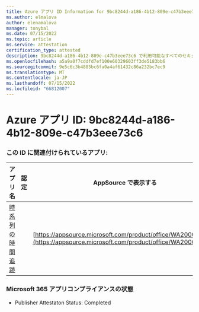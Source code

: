 ```yaml
---
title: Azure アプリ ID Information for 9bc8244d-a186-4b12-809e-c47b3eee73c6
ms.author: elmalova
author: elenamalova
manager: tonybal
ms.date: 07/15/2022
ms.topic: article
ms.service: attestation
certification_type: attested
description: 9bc8244d-a186-4b12-809e-c47b3eee73c6 で利用可能なすべてのセキュリティとコンプライアンス情報。
ms.openlocfilehash: a5a9a0f7cddfd7ef100e60329603ff3de5183bb6
ms.sourcegitcommit: 9e5c6c3b4885bc6fa0a4af61432c86a232bc7ec9
ms.translationtype: MT
ms.contentlocale: ja-JP
ms.lasthandoff: 07/15/2022
ms.locfileid: "66812007"
---
```

# <a name="azure-app-id-9bc8244d-a186-4b12-809e-c47b3eee73c6"></a>Azure アプリ ID: 9bc8244d-a186-4b12-809e-c47b3eee73c6


### <a name="apps-associated-with-this-id"></a>この ID に関連付けられているアプリ:
| **アプリ名** | **認定** | **AppSource で表示する** |
|--------------|---------------|-----------------------|
| [時系列の時間追跡](../forward/WA200003095.md) |  | [https://appsource.microsoft.com/product/office/WA200003095](https://appsource.microsoft.com/product/office/WA200003095) |

### <a name="microsoft-365-app-compliance-status"></a>Microsoft 365 アプリコンプライアンスの状態
- Publisher Attestaton Status: Completed
